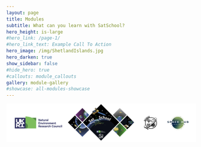 ```yaml
---
layout: page
title: Modules
subtitle: What can you learn with SatSchool?
hero_height: is-large
#hero_link: /page-1/
#hero_link_text: Example Call To Action
hero_image: /img/ShetlandIslands.jpg
hero_darken: true
show_sidebar: false
#hide_hero: true
#callouts: module_callouts
gallery: module-gallery
#showcase: all-modules-showcase
---
```


![SatSchool footer](/img/satschool-footer.png "SatSchool footer")
